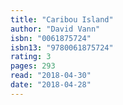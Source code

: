 ```yaml
---
title: "Caribou Island"
author: "David Vann"
isbn: "0061875724"
isbn13: "9780061875724"
rating: 3
pages: 293
read: "2018-04-30"
date: "2018-04-28"
---
```


